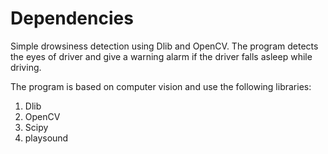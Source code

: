 # Dependencies
Simple drowsiness detection using Dlib and OpenCV. The program detects the eyes of driver and give a warning alarm if the driver falls asleep while driving.

The program is based on computer vision and use the following libraries:
1. Dlib
2. OpenCV
3. Scipy
4. playsound
